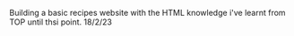 Building a basic recipes website with the HTML knowledge i've learnt from TOP until thsi point. 18/2/23

